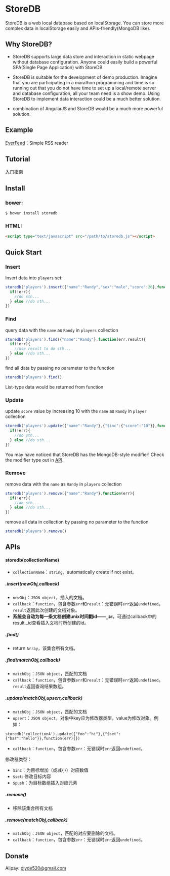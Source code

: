 StoreDB
=======

StoreDB is a web local database based on localStorage. You can store more complex data in localStorage easily and APIs-friendly(MongoDB like).

Why StoreDB?
------
* StoreDB supports large data store and interaction in static webpage without database configuration. Anyone could easily build a powerful SPA(Single Page Application) with StoreDB.

* StoreDB is suitable for the development of demo production. Imagine that you are participating in a marathon programming and time is so running out that you do not have time to set up a local/remote server and database configuration, all your team need is a show demo. Using StoreDB to implement data interaction could be a much better solution.

* combination of AngularJS and StoreDB would be a much more powerful solution.

Example
------
[EverFeed](http://djyde.github.io/everfeed)：Simple RSS reader

Tutorial
------
[入门指南](http://www.cnblogs.com/Randylu/p/3523680.html)

Install
------

### bower:
```
$ bower install storedb
```

### HTML:
```html
<script type="text/javascript" src="/path/to/storedb.js"></script>
```

Quick Start
------

### Insert
Insert data into `players` set:
```javascript
storedb('players').insert({"name":"Randy","sex":"male","score":20},function(err,result){
  if(!err){
    //do sth...
  } else //do sth...
})
```

### Find
query data with the `name` as `Randy` in `players` collection
```javascript
storedb('players').find({"name":"Randy"},function(err,result){
  if(!err){
    //use result to do sth...
  } else //do sth...
})
```
find all data by passing no parameter to the function
```javascript
storedb('players').find()
```
List-type data would be returned from function

### Update
update `score` value by increasing 10 with the `name` as `Randy` in `player` collection
```javascript
storedb('players').update({"name":"Randy"},{"$inc":{"score":"10"}},function(err){
  if(!err){
    //do sth...
  } else //do sth...
})
```
You may have noticed that StoreDB has the MongoDB-style modifier! Check the modifier type out in [API](#apis).


### Remove
remove data with the `name` as `Randy` in `players` collection
```javascript
storedb('players').remove({"name":"Randy"},function(err){
  if(!err){
    //do sth...
  } else //do sth...
})
```
remove all data in collection by passing no parameter to the function
```javascript
storedb('players').remove()
```

APIs
------

#### storedb(collectionName)
* `collectionName`：`string`，automatically create if not exist。

##### .insert(newObj,callback)
* `newObj`：`JSON object`，插入的文档。
* `callback`：`function`，包含参数`err`和`result`：无错误时`err`返回`undefined`。`result`返回此次创建的文档对象。
* **系统会自动为每一条文档创建unix时间戳id——`_id`**，可通过callback中的result._id查看插入文档时所创建的id。

##### .find()
* return `Array`，该集合所有文档。

##### .find(matchObj,callback)
* `matchObj`：`JSON object`，匹配的文档
* `callback`：`function`，包含参数`err`和`result`：无错误时`err`返回`undefined`。`result`返回查询结果数组。

##### .update(matchObj,upsert,callback)
* `matchObj`：`JSON object`，匹配的文档
* `upsert`：`JSON object`，对象中key应为修改器类型，value为修改对象。例如：
```
storedb('collectionA').update({"foo":"hi"},{"$set":{"bar":"hello"}},function(err){})
```
* `callback`：`function`，包含参数`err`：无错误时`err`返回`undefined`。

修改器类型：
- `$inc`：为目标增加（或减小）对应数值
- `$set`: 修改目标内容
- `$push`：为目标数组插入对应元素

##### .remove()
* 移除该集合所有文档

##### .remove(matchObj,callback)
* `matchObj`：`JSON object`，匹配的对应要删除的文档。
* `callback`：`function`，包含参数`err`：无错误时`err`返回`undefined`。

Donate
------
Alipay: djyde520@gmail.com
